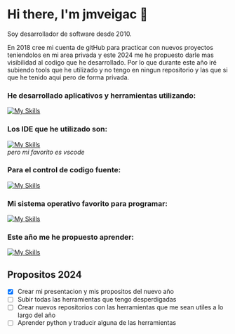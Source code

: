 # Hi there, I'm jmveigac 👋

Soy desarrollador de software desde 2010.

En 2018 cree mi cuenta de gitHub para practicar con nuevos proyectos teniendolos en mi area privada y este 2024 me he propuesto darle mas visibilidad al codigo que he desarrollado. Por lo que durante este año iré subiendo tools que he utilizado y no tengo en ningun repositorio y las que si que he tenido aqui pero de forma privada.

### He desarrollado aplicativos y herramientas utilizando:
[![My Skills](https://skills.thijs.gg/icons?i=apollo,azure,bash,bootstrap,docker,dotnet,electron,js,jest,latex,md,mongodb,mysql,nextjs,nodejs,powershell,prisma,react,ts,wordpress&perline=7)]()

### Los IDE que he utilizado son:
[![My Skills](https://skills.thijs.gg/icons?i=unity,visualstudio,vscode)]()  
_pero mi favorito es vscode_

### Para el control de codigo fuente:
[![My Skills](https://skills.thijs.gg/icons?i=git,azure,github)]()

### Mi sistema operativo favorito para programar:
[![My Skills](https://skills.thijs.gg/icons?i=linux)]()


### Este año me he propuesto aprender:
[![My Skills](https://skills.thijs.gg/icons?i=py)]()

## Propositos 2024

-   [x] Crear mi presentacion y mis propositos del nuevo año 
-   [ ] Subir todas las herramientas que tengo desperdigadas
-   [ ] Crear nuevos repositorios con las herramientas que me sean utiles a lo largo del año
-   [ ] Aprender python y traducir alguna de las herramientas
<!--
**jmveigac/jmveigac** is a ✨ _special_ ✨ repository because its `README.md` (this file) appears on your GitHub profile.

Here are some ideas to get you started:

- 🔭 I’m currently working on ...
- 🌱 I’m currently learning ...
- 👯 I’m looking to collaborate on ...
- 🤔 I’m looking for help with ...
- 💬 Ask me about ...
- 📫 How to reach me: ...
- 😄 Pronouns: ...
- ⚡ Fun fact: ...
-->
